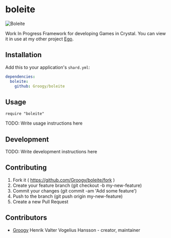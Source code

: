 # boleite

![Boleite](http://i.imgur.com/BKTwCEH.png)


Work In Progress Framework for developing Games in Crystal. You can view it in use at my other project [Ego](https://github.com/Groogy/ego).

## Installation

Add this to your application's `shard.yml`:

```yaml
dependencies:
  boleite:
    github: Groogy/boleite
```

## Usage

```crystal
require "boleite"
```

TODO: Write usage instructions here

## Development

TODO: Write development instructions here

## Contributing

1. Fork it ( https://github.com/Groogy/boleite/fork )
2. Create your feature branch (git checkout -b my-new-feature)
3. Commit your changes (git commit -am 'Add some feature')
4. Push to the branch (git push origin my-new-feature)
5. Create a new Pull Request

## Contributors

- [Groogy](https://github.com/Groogy) Henrik Valter Vogelius Hansson - creator, maintainer
